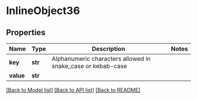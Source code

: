 # InlineObject36

## Properties
Name | Type | Description | Notes
------------ | ------------- | ------------- | -------------
**key** | **str** | Alphanumeric characters allowed in snake_case or kebab-case | 
**value** | **str** |  | 

[[Back to Model list]](../README.md#documentation-for-models) [[Back to API list]](../README.md#documentation-for-api-endpoints) [[Back to README]](../README.md)


